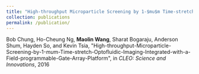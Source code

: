 ```yaml
---
title: "High-throughput Microparticle Screening by 1-$mu$m Time-stretch Optofluidic Imaging Integrated with a Field-programmable Gate Array Platform"
collection: publications
permalink: /publication/
---
```

Bob Chung, Ho-Cheung Ng, **Maolin Wang**, Sharat Bogaraju, Anderson Shum, Hayden So, and Kevin Tsia, "High-throughput-Microparticle-Screening-by-1-$mu$m-Time-stretch-Optofluidic-Imaging-Integrated-with-a-Field-programmable-Gate-Array-Platform", in *CLEO: Science and Innovations*, 2016
